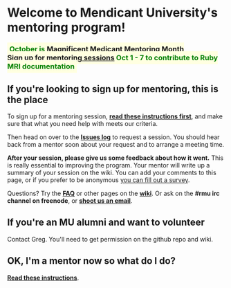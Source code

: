 # Welcome to Mendicant University's mentoring program!

<h3><span style="text-align: center; background-color: lightyellow; color: green; padding: 5px;">October is <a href="#">Magnificent Medicant Mentoring Month</a><br><a href="#">Sign up for mentoring sessions</a> Oct 1 - 7 to contribute to Ruby MRI documentation</a></span></h3>

## If you're looking to sign up for mentoring, this is the place

To sign up for a mentoring session, **[read these instructions first](https://github.com/rmu/mentoring/wiki/Instructions-for-students)**, and make sure that what you need help with meets our criteria.

Then head on over to the **[Issues log](https://github.com/rmu/mentoring/issues)** to request a session.  You should hear back from a mentor soon about your request and to arrange a meeting time.

**After your session, please give us some feedback about how it went.** This is really essential to improving the program.  Your mentor will write up a summary of your session on the wiki. You can add your comments to this page, or if you prefer to be anonymous [you can fill out a survey](https://spreadsheets.google.com/viewform?hl=en&authkey=CIjX4vsL&formkey=dDJIOHc2dmZaTWRPQVFpaXJiaV9BVlE6MQ#gid=0).

Questions?  Try the **[FAQ](https://github.com/rmu/mentoring/wiki/FAQ)** or other pages on the **[wiki](https://github.com/rmu/mentoring/wiki/Home)**. Or ask on the **#rmu irc channel on freenode**, or **[shoot us an email](mailto:rmu.mentoring@gmail.com)**.

## If you're an MU alumni and want to volunteer

Contact Greg. You'll need to get permission on the github repo and wiki.

## OK, I'm a mentor now so what do I do?

**[Read these instructions](https://github.com/rmu/mentoring/wiki/Instructions-for-mentors)**.